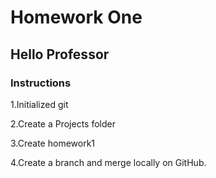 # Homework One
## Hello Professor

### Instructions
1.Initialized git

2.Create a Projects folder

3.Create homework1

4.Create a branch and merge locally on GitHub.
